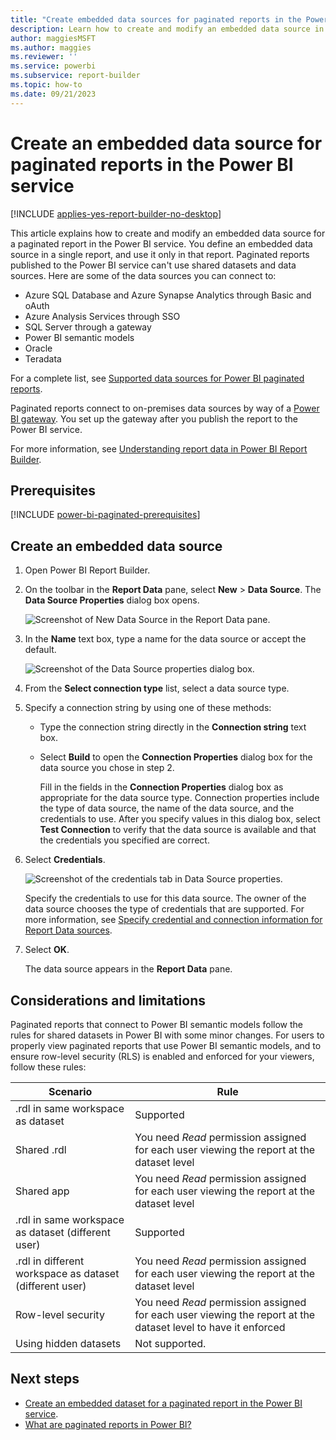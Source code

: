 ```yaml
---
title: "Create embedded data sources for paginated reports in the Power BI service"
description: Learn how to create and modify an embedded data source in a paginated report in the Power BI service.
author: maggiesMSFT
ms.author: maggies
ms.reviewer: ''
ms.service: powerbi
ms.subservice: report-builder
ms.topic: how-to
ms.date: 09/21/2023
---
```


# Create an embedded data source for paginated reports in the Power BI service

[!INCLUDE [applies-yes-report-builder-no-desktop](../includes/applies-yes-report-builder-no-desktop.md)] 

This article explains how to create and modify an embedded data source for a paginated report in the Power BI service. You define an embedded data source in a single report, and use it only in that report. Paginated reports published to the Power BI service can't use shared datasets and data sources. Here are some of the data sources you can connect to:

- Azure SQL Database and Azure Synapse Analytics through Basic and oAuth
- Azure Analysis Services through SSO
- SQL Server through a gateway
- Power BI semantic models
- Oracle
- Teradata

For a complete list, see [Supported data sources for Power BI paginated reports](paginated-reports-data-sources.md).

Paginated reports connect to on-premises data sources by way of a [Power BI gateway](../connect-data/service-gateway-onprem.md). You set up the gateway after you publish the report to the Power BI service.

For more information, see [Understanding report data in Power BI Report Builder](report-builder-data.md).


## Prerequisites 

[!INCLUDE [power-bi-paginated-prerequisites](../includes/power-bi-paginated-prerequisites.md)]

## Create an embedded data source
  
1. Open Power BI Report Builder.

1. On the toolbar in the **Report Data** pane, select **New** > **Data Source**. The **Data Source Properties** dialog box opens.

   ![Screenshot of New Data Source in the Report Data pane.](media/paginated-reports-embedded-data-source/power-bi-paginated-new-data-source.png)
  
1. In the **Name** text box, type a name for the data source or accept the default.  

   ![Screenshot of the Data Source properties dialog box.](media/paginated-reports-embedded-data-source/power-bi-select-connection.png)
  
1. From the **Select connection type** list, select a data source type. 

1. Specify a connection string by using one of these methods:  
  
   - Type the connection string directly in the **Connection string** text box. 
  
   - Select **Build** to open the **Connection Properties** dialog box for the data source you chose in step 2.  
  
     Fill in the fields in the **Connection Properties** dialog box as appropriate for the data source type. Connection properties include the type of data source, the name of the data source, and the credentials to use. After you specify values in this dialog box, select **Test Connection** to verify that the data source is available and that the credentials you specified are correct.  
  
1. Select **Credentials**.  

   ![Screenshot of the credentials tab in Data Source properties.](media/paginated-reports-embedded-data-source/power-bi-select-credentials.png)
  
   Specify the credentials to use for this data source. The owner of the data source chooses the type of credentials that are supported. For more information, see [Specify credential and connection information for Report Data sources](/sql/reporting-services/report-data/specify-credential-and-connection-information-for-report-data-sources).
  
1. Select **OK**.  
  
   The data source appears in the **Report Data** pane.

## Considerations and limitations

Paginated reports that connect to Power BI semantic models follow the rules for shared datasets in Power BI with some minor changes.  For users to properly view paginated reports that use Power BI semantic models, and to ensure row-level security (RLS) is enabled and enforced for your viewers, follow these rules:

|Scenario  |Rule  |
|---------|---------|
|.rdl in same workspace as dataset   | Supported |
|Shared .rdl | You need *Read* permission assigned for each user viewing the report at the dataset level  |
|Shared app  |  You need *Read* permission assigned for each user viewing the report at the dataset level  |
|.rdl in same workspace as dataset (different user)   | Supported  |
|.rdl in different workspace as dataset (different user)   |  You need *Read* permission assigned for each user viewing the report at the dataset level     |
|Row-level security | You need *Read* permission assigned for each user viewing the report at the dataset level to have it enforced   |
|Using hidden datasets | Not supported. |

## Next steps

- [Create an embedded dataset for a paginated report in the Power BI service](paginated-reports-create-embedded-dataset.md).
- [What are paginated reports in Power BI?](paginated-reports-report-builder-power-bi.md)
